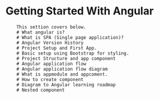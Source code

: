 # Getting Started With Angular

        This settion covers below.
        # What angular is?
        # What is SPA (Single page application)?
        # Angular Version History
        # Project Setup and First App.
        # Basic setup using Bootstrap for styling.
        # Project Structure and app component
        # Angular application flow 
        # Angular application flow diagram
        # What is appmodule and appcoment.
        # How to create component
        # Diagram to Angular learning roadmap
        # Nested component
        
        
        
        
        

        
        
        
        

































